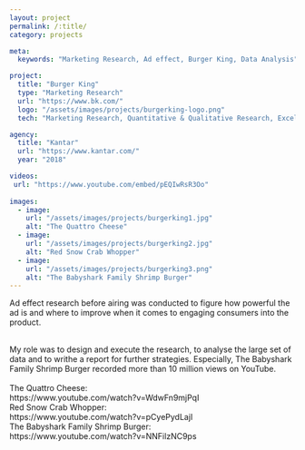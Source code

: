 ```yaml
---
layout: project
permalink: /:title/
category: projects

meta:
  keywords: "Marketing Research, Ad effect, Burger King, Data Analysis"

project:
  title: "Burger King"
  type: "Marketing Research"
  url: "https://www.bk.com/"
  logo: "/assets/images/projects/burgerking-logo.png"
  tech: "Marketing Research, Quantitative & Qualitative Research, Excel, Powerpoint"

agency:
  title: "Kantar"
  url: "https://www.kantar.com/"
  year: "2018"

videos:
 url: "https://www.youtube.com/embed/pEQIwRsR3Oo" 
 
images:
  - image:
    url: "/assets/images/projects/burgerking1.jpg"
    alt: "The Quattro Cheese"
  - image:
    url: "/assets/images/projects/burgerking2.jpg"
    alt: "Red Snow Crab Whopper"
  - image:
    url: "/assets/images/projects/burgerking3.png"
    alt: "The Babyshark Family Shrimp Burger"
---
```

<p>Ad effect research before airing was conducted to figure how powerful the ad is and where to improve when it comes to engaging consumers into the product.</p><br>My role was to design and execute the research, to analyse the large set of data and to writhe a report for further strategies. Especially, The Babyshark Family Shrimp Burger recorded more than 10 million views on YouTube. <br><br>The Quattro Cheese:<br> https://www.youtube.com/watch?v=WdwFn9mjPqI <br>Red Snow Crab Whopper:<br> https://www.youtube.com/watch?v=pCyePydLajI <br> The Babyshark Family Shrimp Burger:<br> https://www.youtube.com/watch?v=NNFilzNC9ps   
